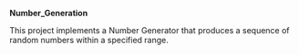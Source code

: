 **Number_Generation**

This project implements a Number Generator that produces a sequence of random numbers within a specified range. 
